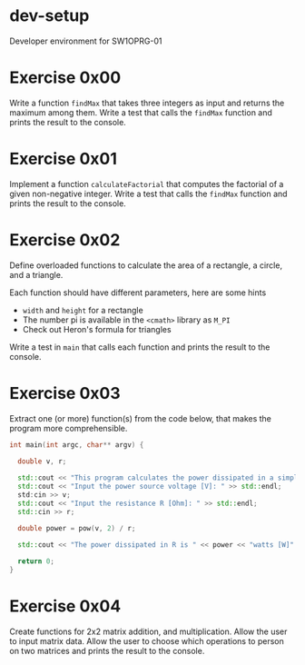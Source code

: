 # dev-setup
Developer environment for SW1OPRG-01


# Exercise 0x00
Write a function `findMax` that takes three integers as input and returns the maximum among them.
Write a test that calls the `findMax` function and prints the result to the console.

# Exercise 0x01
Implement a function `calculateFactorial` that computes the factorial of a given non-negative integer.
Write a test that calls the `findMax` function and prints the result to the console.

# Exercise 0x02
Define overloaded functions to calculate the area of a rectangle, a circle, and a triangle.

Each function should have different parameters, here are some hints
- `width` and `height` for a rectangle
- The number pi is available in the `<cmath>` library as `M_PI`
- Check out Heron's formula for triangles

Write a test in `main` that calls each function and prints the result to the console.

# Exercise 0x03
Extract one (or more) function(s) from the code below, that makes the program more comprehensible.

```c++
int main(int argc, char** argv) {
  
  double v, r;

  std::cout << "This program calculates the power dissipated in a simple resistor circuit" << std::endl;
  std::cout << "Input the power source voltage [V]: " >> std::endl;
  std:cin >> v;
  std::cout << "Input the resistance R [Ohm]: " >> std::endl;
  std::cin >> r;

  double power = pow(v, 2) / r;

  std::cout << "The power dissipated in R is " << power << "watts [W]" << std::endl;
  
  return 0;
}
```

# Exercise 0x04
Create functions for 2x2 matrix addition, and multiplication.
Allow the user to input matrix data.
Allow the user to choose which operations to person on two matrices and prints the result to the console.

